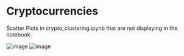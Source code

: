 # Cryptocurrencies

Scatter Plots in crypto_clustering.ipynb that are not displaying in the notebook:

![image](https://user-images.githubusercontent.com/111723067/213961902-54e96a04-2ba9-40fd-bcea-063de8a65693.png)
![image](https://user-images.githubusercontent.com/111723067/213961927-b3807301-4235-4c20-9b9b-4c014e606d09.png)
